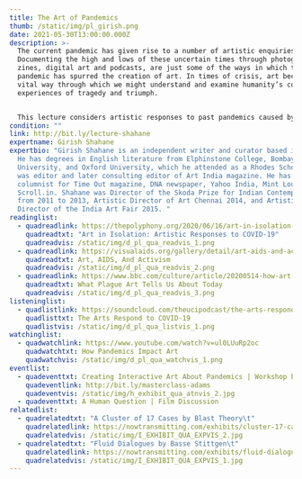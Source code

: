 ```yaml
---
title: The Art of Pandemics
thumb: /static/img/pl_girish.png
date: 2021-05-30T13:00:00.000Z
description: >-
  The current pandemic has given rise to a number of artistic enquiries.
  Documenting the high and lows of these uncertain times through photographs,
  zines, digital art and podcasts, are just some of the ways in which the
  pandemic has spurred the creation of art. In times of crisis, art becomes a
  vital way through which we might understand and examine humanity’s collective
  experiences of tragedy and triumph. 


  This lecture considers artistic responses to past pandemics caused by diseases such as the bubonic plague, smallpox, influenza, and HIV/AIDS. Also in consideration is the lack of epidemic-related archives in India, and the related absence of these calamities in our collective memory. 
condition: ""
link: http://bit.ly/lecture-shahane
expertname: Girish Shahane
expertbio: "Girish Shahane is an independent writer and curator based in Bombay.
  He has degrees in English literature from Elphinstone College, Bombay
  University, and Oxford University, which he attended as a Rhodes Scholar. He
  was editor and later consulting editor of Art India magazine. He has been a
  columnist for Time Out magazine, DNA newspaper, Yahoo India, Mint Lounge and
  Scroll.in. Shahane was Director of the Skoda Prize for Indian Contemporary Art
  from 2011 to 2013, Artistic Director of Art Chennai 2014, and Artistic
  Director of the India Art Fair 2015. "
readinglist:
  - quadreadlink: https://thepolyphony.org/2020/06/16/art-in-isolation-artistic-responses-to-covid-19/
    quadreadtxt: "Art in Isolation: Artistic Responses to COVID-19"
    quadreadvis: /static/img/d_pl_qua_readvis_1.png
  - quadreadlink: https://visualaids.org/gallery/detail/art-aids-and-activism
    quadreadtxt: Art, AIDS, And Activism
    quadreadvis: /static/img/d_pl_qua_readvis_2.png
  - quadreadlink: https://www.bbc.com/culture/article/20200514-how-art-has-depicted-plagues
    quadreadtxt: What Plague Art Tells Us About Today
    quadreadvis: /static/img/d_pl_qua_readvis_3.png
listeninglist:
  - quadlistlink: https://soundcloud.com/theucipodcast/the-arts-respond-to-covid-19
    quadlisttxt: The Arts Respond to COVID-19
    quadlistvis: /static/img/d_pl_qua_listvis_1.png
watchinglist:
  - quadwatchlink: https://www.youtube.com/watch?v=ul0LUuRp2oc
    quadwatchtxt: How Pandemics Impact Art
    quadwatchvis: /static/img/d_pl_qua_watchvis_1.png
eventlist:
  - quadeventtxt: Creating Interactive Art About Pandemics | Workshop by Matt Adams
    quadeventlink: http://bit.ly/masterclass-adams
    quadeventvis: /static/img/h_exhibit_qua_atnvis_2.jpg
  - quadeventtxt: A Human Question | Film Discussion
relatedlist:
  - quadrelatedtxt: "A Cluster of 17 Cases by Blast Theory\t"
    quadrelatedlink: https://nowtransmitting.com/exhibits/cluster-17-cases/
    quadrelatedvis: /static/img/I_EXHIBIT_QUA_EXPVIS_2.jpg
  - quadrelatedtxt: "Fluid Dialogues by Basse Stittgen\t"
    quadrelatedlink: https://nowtransmitting.com/exhibits/fluid-dialogues/
    quadrelatedvis: /static/img/I_EXHIBIT_QUA_EXPVIS_1.jpg
---
```

